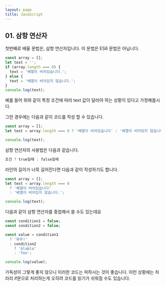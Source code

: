 ```yaml
---
layout: page
title: JavaScript
---
```


## 01. 삼항 연산자

첫번째로 배울 문법은, 삼항 연산자입니다. 이 문법은 ES6 문법은 아닙니다.

```javascript
const array = [];
let text = '';
if (array.length === 0) {
  text = '배열이 비어있습니다.';
} else {
  text = '배열이 비어있지 않습니다.';
}
console.log(text);
```

예를 들어 위와 같이 특정 조건에 따라 text 값이 달라야 하는 상황이 있다고 가정해봅시다.

그런 경우에는 다음과 같이 코드를 작성 할 수 있습니다.

```javascript
const array = [];
let text = array.length === 0 ? '배열이 비어있습니다' : '배열이 비어있지 않습니다.';

console.log(text);
```

삼항 연산자의 사용법은 다음과 같습니다.

```javascript
조건 ? true일때 : false일때
```

라인의 길이가 너묵 길어진다면 다음과 같이 작성하기도 합니다.

```javascript
const array = [];
let text = array.length === 0 
  ? '배열이 비어있습니다' 
  : '배열이 비어있지 않습니다.';

console.log(text);
```

다음과 같이 삼항 연산자를 중첩해서 쓸 수도 있는데요

```javascript
const condition1 = false;
const condition2 = false;

const value = condition1 
  ? '와우!' 
  : condition2 
    ? 'blabla' 
    : 'foo';

console.log(value);
```

가독성이 그렇게 좋지 않으니 이러한 코드는 피하시는 것이 좋습니다. 이런 상황에는 차라리 if문으로 처리하는게 오히려 코드를 읽기가 쉬워질 수도 있습니다.
